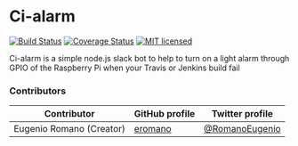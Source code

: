 # Ci-alarm
[![Build Status](https://travis-ci.org/eromano/ci-alarm.svg?branch=master)](https://travis-ci.org/eromano/ci-alarm) [![Coverage Status](https://coveralls.io/repos/github/eromano/ci-alarm/badge.svg?branch=master)](https://coveralls.io/github/eromano/ci-alarm?branch=master) [![MIT licensed](https://img.shields.io/badge/license-MIT-blue.svg)](https://github.com/eromano/ci-alarm/blob/master/LICENSE)

Ci-alarm is a simple node.js slack bot to help to turn on a light alarm through GPIO of the Raspberry Pi when your Travis or Jenkins build fail

### Contributors


Contributor | GitHub profile | Twitter profile |
--- | --- | ---
Eugenio Romano (Creator) | [eromano](https://github.com/eromano) | [@RomanoEugenio](https://twitter.com/RomanoEugenio)

